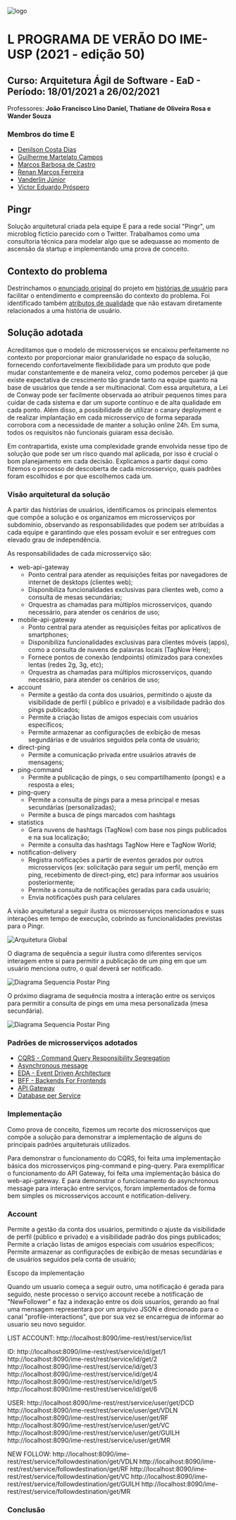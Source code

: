 
![logo](imagens/verao_ime.png)

# L PROGRAMA DE VERÃO DO IME-USP (2021 - edição 50)  

## Curso: Arquitetura Ágil de Software - EaD - Período: 18/01/2021 a 26/02/2021

Professores: **João Francisco Lino Daniel, Thatiane de Oliveira Rosa e Wander Souza**

### Membros do time E

* [Denilson Costa Dias](https://github.com/denilsoncd)
* [Guilherme Martelato Campos](https://github.com/guilhermemcampos)
* [Marcos Barbosa de Castro](https://github.com/marbarbosa)
* [Renan Marcos Ferreira](https://github.com/renanmarcos)
* [Vanderlin Júnior](https://github.com/Wanderllin)
* [Victor Eduardo Próspero](https://github.com/victorprospero)

## Pingr

Solução arquitetural criada pela equipe E para a rede social "Pingr", um microblog fictício parecido com o Twitter. Trabalhamos como uma consultoria técnica para modelar algo que se adequasse ao momento de ascensão da startup e implementando uma prova de conceito.

## Contexto do problema

Destrinchamos o [enunciado original](docs/enunciado-original.pdf) do projeto em [histórias de usuário](docs/historias-usuario.md) para facilitar o entendimento e compreensão do contexto do problema. Foi identificado também [atributos de qualidade](docs/atributos-qualidade.md) que não estavam diretamente relacionados a uma história de usuário.

## Solução adotada

Acreditamos que o modelo de microsserviços se encaixou perfeitamente no contexto por proporcionar maior granularidade no espaço da solução, fornecendo confortavelmente flexibilidade para um produto que pode mudar constantemente e de maneira veloz, como podemos perceber já que existe expectativa de crescimento tão grande tanto na equipe quanto na base de usuários que tende a ser multinacional. Com essa arquitetura, a Lei de Conway pode ser facilmente observada ao atribuir pequenos times para cuidar de cada sistema e dar um suporte contínuo e de alta qualidade em cada ponto. Além disso, a possibilidade de utilizar o canary deployment e de realizar implantação em cada microsserviço de forma separada corrobora com a necessidade de manter a solução online 24h. Em suma, todos os requisitos não funcionais guiaram essa decisão.

Em contrapartida, existe uma complexidade grande envolvida nesse tipo de solução que pode ser um risco quando mal aplicada, por isso é crucial o bom planejamento em cada decisão. Explicamos a partir daqui como fizemos o processo de descoberta de cada microsserviço, quais padrões foram escolhidos e por que escolhemos cada um.

### Visão arquitetural da solução

A partir das histórias de usuários, identificamos os principais elementos que compõe a solução e os organizamos em microsserviços por subdomínio, observando as responsabilidades que podem ser atribuídas a cada equipe e garantindo que eles possam evoluir e ser entregues com elevado grau de independência.  

As responsabilidades de cada microsserviço são:

* web-api-gateway 
    * Ponto central para atender as requisições feitas por navegadores de internet de desktops (clientes web);
    * Disponibiliza funcionalidades exclusivas para clientes web, como a consulta de mesas secundárias;
    * Orquestra as chamadas para múltiplos microsserviços, quando necessário, para atender os cenários de uso;
* mobile-api-gateway
    * Ponto central para atender as requisições feitas por aplicativos de smartphones;
    * Disponibiliza funcionalidades exclusivas para clientes móveis (apps), como a consulta de nuvens de palavras locais (TagNow Here);
    * Fornece pontos de conexão (endpoints) otimizados para conexões lentas (redes 2g, 3g, etc); 
    * Orquestra as chamadas para múltiplos microsserviços, quando necessário, para atender os cenários de uso;
* account
    * Permite a gestão da conta dos usuários, permitindo o ajuste da visibilidade de perfil ( público e privado) e a visibilidade padrão dos pings publicados;
    * Permite a criação listas de amigos especiais com usuários específicos;
    * Permite armazenar as configurações de exibição de mesas segundárias e de usuários seguidos pela conta de usuário; 
* direct-ping
    *  Permite a comunicação privada entre usuários através de mensagens;
* ping-command
    * Permite a publicação de pings, o seu compartilhamento (pongs) e a resposta a eles;
* ping-query
    * Permite a consulta de pings para a mesa principal e mesas secundárias (personalizadas);
    * Permite a busca de pings marcados com hashtags
* statistics
    * Gera nuvens de hashtags (TagNow) com base nos pings publicados e na sua localização;
    * Permite a consulta das hashtags TagNow Here e TagNow World;
* notification-delivery
    * Registra notificações a partir de eventos gerados por outros microsserviços (ex: solicitação para seguir um perfil, menção em ping, recebimento de direct-ping, etc) para informar aos usuários posteriormente;
    * Permite a consulta de notificações geradas para cada usuário;
    * Envia notificações push para celulares

A visão arquitetural a seguir ilustra os microsserviços mencionados e suas interações em tempo de execução, cobrindo as funcionalidades previstas para o Pingr.

![Arquitetura Global](imagens/microservices-and-eda-view-pingr-0.png)

O diagrama de sequência a seguir ilustra como diferentes serviços interagem entre si para permitir a publicação de um ping em que um usuário menciona outro, o qual deverá ser notificado.

![Diagrama Sequencia Postar Ping](imagens/diagrama-sequencia-postagem-ping.png)

O próximo diagrama de sequência mostra a interação entre os serviços para permitir a consulta de pings em uma mesa personalizada (mesa secundária).

![Diagrama Sequencia Postar Ping](imagens/diagrama-sequencia-consultar-mesa-secundaria.png)

### Padrões de microsserviços adotados

* [CQRS - Command Query Responsibility Segregation](docs/patterns/cqrs.md)
* [Asynchronous message](docs/patterns/async-message.md)
* [EDA - Event Driven Architecture](docs/patterns/eda.md)
* [BFF - Backends For Frontends](docs/patterns/bff.md)
* [API Gateway](docs/patterns/api-gateway.md)
* [Database per Service](docs/patterns/database-per-service.md)

### Implementação

Como prova de conceito, fizemos um recorte dos microsserviços que compõe a solução para demonstrar a implementação de alguns do principais padrões arquiteturais utilizados.

Para demonstrar o funcionamento do CQRS, foi feita uma implementação básica dos microsserviços ping-command e ping-query. Para exemplificar o funcionamento do API Gateway, foi feita uma implementação básica do web-api-gateway. E para demonstrar o funcionamento do asynchronous message para interação entre serviços, foram implementados de forma bem simples os microsserviços account e notification-delivery.


### Account

Permite a gestão da conta dos usuários, permitindo o ajuste da visibilidade de perfil 
(público e privado) e a visibilidade padrão dos pings publicados;
Permite a criação listas de amigos especiais com usuários específicos;
Permite armazenar as configurações de exibição de mesas secundárias e de usuários seguidos pela conta de usuário;

Escopo da implementação 

Quando um usuario começa a seguir outro, uma notificação é gerada para seguido,
neste processo o serviço account recebe a notificação de "NewFollower" e faz a 
indexação entre os dois usuarios, gerando ao fnal uma mensagem representara por um 
arquivo JSON e direcionado para o canal "profile-interactions", que por sua vez se 
encarregua de informar ao usuario seu novo seguidor. 

LIST ACCOUNT:
http://localhost:8090/ime-rest/rest/service/list

ID: 
http://localhost:8090/ime-rest/rest/service/id/get/1
http://localhost:8090/ime-rest/rest/service/id/get/2
http://localhost:8090/ime-rest/rest/service/id/get/3
http://localhost:8090/ime-rest/rest/service/id/get/4
http://localhost:8090/ime-rest/rest/service/id/get/5
http://localhost:8090/ime-rest/rest/service/id/get/6

USER: 
http://localhost:8090/ime-rest/rest/service/user/get/DCD
http://localhost:8090/ime-rest/rest/service/user/get/VDLN
http://localhost:8090/ime-rest/rest/service/user/get/RF
http://localhost:8090/ime-rest/rest/service/user/get/VC
http://localhost:8090/ime-rest/rest/service/user/get/GUILH
http://localhost:8090/ime-rest/rest/service/user/get/MR

NEW FOLLOW: 
http://localhost:8090/ime-rest/rest/service/followdestination/get/VDLN
http://localhost:8090/ime-rest/rest/service/followdestination/get/RF
http://localhost:8090/ime-rest/rest/service/followdestination/get/VC
http://localhost:8090/ime-rest/rest/service/followdestination/get/GUILH
http://localhost:8090/ime-rest/rest/service/followdestination/get/MR

### Conclusão


